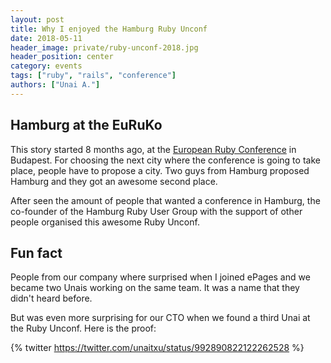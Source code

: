```yaml
---
layout: post
title: Why I enjoyed the Hamburg Ruby Unconf
date: 2018-05-11
header_image: private/ruby-unconf-2018.jpg
header_position: center
category: events
tags: ["ruby", "rails", "conference"]
authors: ["Unai A."]
---
```


## Hamburg at the EuRuKo

This story started 8 months ago, at the [European Ruby Conference](/blog/events/epages-at-euruko-is-ruby-still-alive/) in Budapest. For choosing the next city where the conference is going to take place, people have to propose a city. Two guys from Hamburg proposed Hamburg and they got an awesome second place.

After seen the amount of people that wanted a conference in Hamburg, the co-founder of the Hamburg Ruby User Group with the support of other people organised this awesome Ruby Unconf.

## Fun fact

People from our company where surprised when I joined ePages and we became two Unais working on the same team. It was a name that they didn't heard before.

But was even more surprising for our CTO when we found a third Unai at the Ruby Unconf. Here is the proof:

{% twitter https://twitter.com/unaitxu/status/992890822122262528 %}
